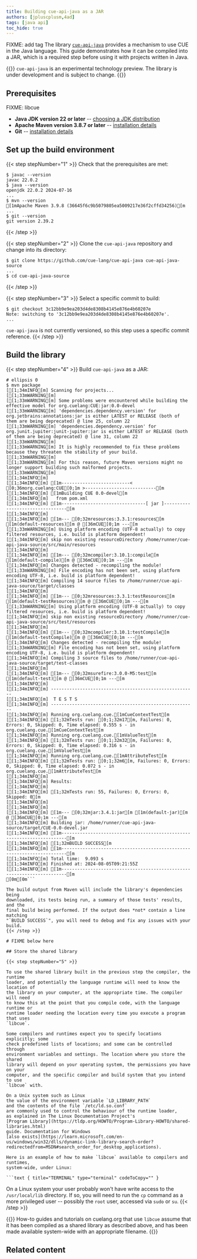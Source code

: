 ```yaml
---
title: Building cue-api-java as a JAR
authors: [jpluscplusm,4ad]
tags: [java api]
toc_hide: true
---
```


FIXME: add tag
The library [`cue-api-java`](https://github.com/cue-lang/cue-api-java) provides
a mechanism to use CUE in the Java language. This guide demonstrates how it can
be compiled into a JAR, which is a required step before using it with projects
written in Java.

{{<info>}}
`cue-api-java` is an experimental technology preview.
The library is under development and is subject to change.
{{</info>}}

## Prerequisites

FIXME: libcue
- **Java JDK version 22 or later**
  -- [choosing a JDK distribution](https://whichjdk.com)
- **Apache Maven version 3.8.7 or later**
  -- [installation details](https://maven.apache.org/install.html)
- **Git** -- [installation details](https://git-scm.com/downloads)

## Set up the build environment

{{< step stepNumber="1" >}}
Check that the prerequisites are met:

```text { title="TERMINAL" type="terminal" codeToCopy="amF2YWMgLS12ZXJzaW9uCmphdmEgLS12ZXJzaW9uCm12biAtLXZlcnNpb24KZ2l0IC0tdmVyc2lvbg==" }
$ javac --version
javac 22.0.2
$ java --version
openjdk 22.0.2 2024-07-16
...
$ mvn --version
[1mApache Maven 3.9.8 (36645f6c9b5079805ea5009217e36f2cffd34256)[m
...
$ git --version
git version 2.39.2
```
{{< /step >}}

{{< step stepNumber="2" >}}
Clone the `cue-api-java` repository and change into its directory:

<!-- TODO(jcm): is the canonical upstream github or gerrithub? -->
```text { title="TERMINAL" type="terminal" codeToCopy="Z2l0IGNsb25lIGh0dHBzOi8vZ2l0aHViLmNvbS9jdWUtbGFuZy9jdWUtYXBpLWphdmEgY3VlLWFwaS1qYXZhLXNvdXJjZQpjZCBjdWUtYXBpLWphdmEtc291cmNl" }
$ git clone https://github.com/cue-lang/cue-api-java cue-api-java-source
...
$ cd cue-api-java-source
```
{{< /step >}}

{{< step stepNumber="3" >}}
Select a specific commit to build:

<!-- TODO(jcm): derive this commit id from the id stored in site.cue -->
```text { title="TERMINAL" type="terminal" codeToCopy="Z2l0IGNoZWNrb3V0IDNjMTJiYjllOWVhMjAzZDRkZTgzMDhiNDE0NWU4NzZlNGI2MDIwN2U=" }
$ git checkout 3c12bb9e9ea203d4de8308b4145e876e4b60207e
Note: switching to '3c12bb9e9ea203d4de8308b4145e876e4b60207e'.
...
```

`cue-api-java` is not currently versioned, so this step uses a specific commit reference.
{{< /step >}}

## Build the library

{{< step stepNumber="4" >}}
Build `cue-api-java` as a JAR:

```text { title="TERMINAL" type="terminal" codeToCopy="bXZuIHBhY2thZ2U=" }
# ellipsis 0
$ mvn package
[[1;34mINFO[m] Scanning for projects...
[[1;33mWARNING[m] 
[[1;33mWARNING[m] Some problems were encountered while building the effective model for org.cuelang:CUE:jar:0.0-devel
[[1;33mWARNING[m] 'dependencies.dependency.version' for org.jetbrains:annotations:jar is either LATEST or RELEASE (both of them are being deprecated) @ line 25, column 22
[[1;33mWARNING[m] 'dependencies.dependency.version' for org.junit.jupiter:junit-jupiter:jar is either LATEST or RELEASE (both of them are being deprecated) @ line 31, column 22
[[1;33mWARNING[m] 
[[1;33mWARNING[m] It is highly recommended to fix these problems because they threaten the stability of your build.
[[1;33mWARNING[m] 
[[1;33mWARNING[m] For this reason, future Maven versions might no longer support building such malformed projects.
[[1;33mWARNING[m] 
[[1;34mINFO[m] 
[[1;34mINFO[m] [1m--------------------------< [0;36morg.cuelang:CUE[0;1m >---------------------------[m
[[1;34mINFO[m] [1mBuilding CUE 0.0-devel[m
[[1;34mINFO[m]   from pom.xml
[[1;34mINFO[m] [1m--------------------------------[ jar ]---------------------------------[m
[[1;34mINFO[m] 
[[1;34mINFO[m] [1m--- [0;32mresources:3.3.1:resources[m [1m(default-resources)[m @ [36mCUE[0;1m ---[m
[[1;33mWARNING[m] Using platform encoding (UTF-8 actually) to copy filtered resources, i.e. build is platform dependent!
[[1;34mINFO[m] skip non existing resourceDirectory /home/runner/cue-api-java-source/src/main/resources
[[1;34mINFO[m] 
[[1;34mINFO[m] [1m--- [0;32mcompiler:3.10.1:compile[m [1m(default-compile)[m @ [36mCUE[0;1m ---[m
[[1;34mINFO[m] Changes detected - recompiling the module!
[[1;33mWARNING[m] File encoding has not been set, using platform encoding UTF-8, i.e. build is platform dependent!
[[1;34mINFO[m] Compiling 14 source files to /home/runner/cue-api-java-source/target/classes
[[1;34mINFO[m] 
[[1;34mINFO[m] [1m--- [0;32mresources:3.3.1:testResources[m [1m(default-testResources)[m @ [36mCUE[0;1m ---[m
[[1;33mWARNING[m] Using platform encoding (UTF-8 actually) to copy filtered resources, i.e. build is platform dependent!
[[1;34mINFO[m] skip non existing resourceDirectory /home/runner/cue-api-java-source/src/test/resources
[[1;34mINFO[m] 
[[1;34mINFO[m] [1m--- [0;32mcompiler:3.10.1:testCompile[m [1m(default-testCompile)[m @ [36mCUE[0;1m ---[m
[[1;34mINFO[m] Changes detected - recompiling the module!
[[1;33mWARNING[m] File encoding has not been set, using platform encoding UTF-8, i.e. build is platform dependent!
[[1;34mINFO[m] Compiling 3 source files to /home/runner/cue-api-java-source/target/test-classes
[[1;34mINFO[m] 
[[1;34mINFO[m] [1m--- [0;32msurefire:3.0.0-M5:test[m [1m(default-test)[m @ [36mCUE[0;1m ---[m
[[1;34mINFO[m] 
[[1;34mINFO[m] -------------------------------------------------------
[[1;34mINFO[m]  T E S T S
[[1;34mINFO[m] -------------------------------------------------------
[[1;34mINFO[m] Running org.cuelang.cue.[1mCueContextTest[m
[[1;34mINFO[m] [1;32mTests run: [0;1;32m17[m, Failures: 0, Errors: 0, Skipped: 0, Time elapsed: 0.555 s - in org.cuelang.cue.[1mCueContextTest[m
[[1;34mINFO[m] Running org.cuelang.cue.[1mValueTest[m
[[1;34mINFO[m] [1;32mTests run: [0;1;32m32[m, Failures: 0, Errors: 0, Skipped: 0, Time elapsed: 0.316 s - in org.cuelang.cue.[1mValueTest[m
[[1;34mINFO[m] Running org.cuelang.cue.[1mAttributeTest[m
[[1;34mINFO[m] [1;32mTests run: [0;1;32m6[m, Failures: 0, Errors: 0, Skipped: 0, Time elapsed: 0.072 s - in org.cuelang.cue.[1mAttributeTest[m
[[1;34mINFO[m] 
[[1;34mINFO[m] Results:
[[1;34mINFO[m] 
[[1;34mINFO[m] [1;32mTests run: 55, Failures: 0, Errors: 0, Skipped: 0[m
[[1;34mINFO[m] 
[[1;34mINFO[m] 
[[1;34mINFO[m] [1m--- [0;32mjar:3.4.1:jar[m [1m(default-jar)[m @ [36mCUE[0;1m ---[m
[[1;34mINFO[m] Building jar: /home/runner/cue-api-java-source/target/CUE-0.0-devel.jar
[[1;34mINFO[m] [1m------------------------------------------------------------------------[m
[[1;34mINFO[m] [1;32mBUILD SUCCESS[m
[[1;34mINFO[m] [1m------------------------------------------------------------------------[m
[[1;34mINFO[m] Total time:  9.093 s
[[1;34mINFO[m] Finished at: 2024-08-05T09:21:55Z
[[1;34mINFO[m] [1m------------------------------------------------------------------------[m
[0m[0m```

The build output from Maven will include the library's dependencies being
downloaded, its tests being run, a summary of those tests' results, and the
final build being performed. If the output does *not* contain a line matching
"`BUILD SUCCESS`", you will need to debug and fix any issues with your build.
{{< /step >}}

# FIXME below here

## Store the shared library

{{< step stepNumber="5" >}}

To use the shared library built in the previous step the compiler, the runtime
loader, and potentially the language runtime will need to know the location of
the library on your computer, at the appropriate time. The compiler will need
to know this at the point that you compile code, with the language runtime or
runtime loader needing the location every time you execute a program that uses
`libcue`.

Some compilers and runtimes expect you to specify locations explicitly; some
check predefined lists of locations; and some can be controlled through
environment variables and settings. The location where you store the shared
library will depend on your operating system, the permissions you have on your
computer, and the specific compiler and build system that you intend to use
`libcue` with.

On a Unix system such as Linux
the value of the environment variable `LD_LIBRARY_PATH`
and the contents of the file `/etc/ld.so.conf`
are commonly used to control the behaviour of the runtime loader,
as explained in The Linux Documentation Project's
[Program Library](https://tldp.org/HOWTO/Program-Library-HOWTO/shared-libraries.html)
guide. Documentation for Windows
[also exists](https://learn.microsoft.com/en-us/windows/win32/dlls/dynamic-link-library-search-order?redirectedfrom=MSDN#search_order_for_desktop_applications).

Here is an example of how to make `libcue` available to compilers and runtimes,
system-wide, under Linux:

```text { title="TERMINAL" type="terminal" codeToCopy="" }
```

On a Linux system your user probably won't have write access to the
`/usr/local/lib` directory. If so, you will need to run the `cp` command as a
more privileged user -- possibly the `root` user, accessed via `sudo` or `su`.
{{< /step >}}

{{<info>}}
How-to guides and tutorials on cuelang.org that use `libcue` assume that it has
been compiled as a shared library as described above, and has been made
available system-wide with an appropriate filename.
{{</info>}}

<!-- TODO(jcm): add a test use of the lib. Something utterly trivial and C-based? -->

## Related content
